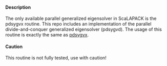#### Description
The only available parallel generalized eigensolver in ScaLAPACK is the pdsygvx routine. This repo includes an implementation of the parallel divide-and-conquer generalized eigensolver (pdsygvd). The usage of this routine is exactly the same as [pdsygvx](https://software.intel.com/content/www/us/en/develop/documentation/onemkl-developer-reference-c/top/scalapack-routines/scalapack-driver-routines/p-sygvx.html).

#### Caution
This routine is not fully tested, use with caution!
